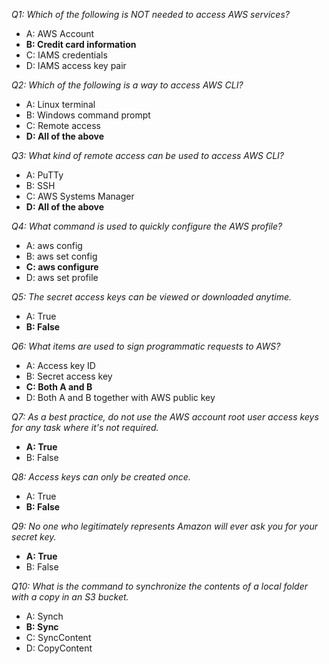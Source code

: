 _Q1: Which of the following is NOT needed to access AWS services?_
* A: AWS Account
* **B: Credit card information**
* C: IAMS credentials
* D: IAMS access key pair

_Q2: Which of the following is a way to access AWS CLI?_
* A: Linux terminal
* B: Windows command prompt
* C: Remote access
* **D: All of the above**

_Q3: What kind of remote access can be used to access AWS CLI?_
* A: PuTTy
* B: SSH
* C: AWS Systems Manager
* **D: All of the above**

_Q4: What command is used to quickly configure the AWS profile?_
* A: aws config
* B: aws set config
* **C: aws configure**
* D: aws set profile

_Q5: The secret access keys can be viewed or downloaded anytime._
* A: True
* **B: False**

_Q6: What items are used to sign programmatic requests to AWS?_
* A: Access key ID
* B: Secret access key
* **C: Both A and B**
* D: Both A and B together with AWS public key

_Q7: As a best practice, do not use the AWS account root user access keys for any task where it's not required._
* **A: True**
* B: False

_Q8: Access keys can only be created once._
* A: True
* **B: False**

_Q9: No one who legitimately represents Amazon will ever ask you for your secret key._
* **A: True**
* B: False

_Q10: What is the command to synchronize the contents of a local folder with a copy in an S3 bucket._
* A: Synch
* **B: Sync**
* C: SyncContent
* D: CopyContent
